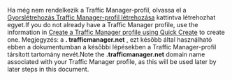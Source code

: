 <span data-ttu-id="80541-101">Ha még nem rendelkezik a Traffic Manager-profil, olvassa el a [Gyorslétrehozás Traffic Manager-profil létrehozása](../articles/traffic-manager/traffic-manager-manage-profiles.md) kattintva létrehozhat egyet.</span><span class="sxs-lookup"><span data-stu-id="80541-101">If you do not already have a Traffic Manager profile, use the information in [Create a Traffic Manager profile using Quick Create](../articles/traffic-manager/traffic-manager-manage-profiles.md) to create one.</span></span> <span data-ttu-id="80541-102">Megjegyzés: a **. trafficmanager.net** , ezt később által használható ebben a dokumentumban a későbbi lépésekben a Traffic Manager-profil társított tartomány nevét.</span><span class="sxs-lookup"><span data-stu-id="80541-102">Note the **.trafficmanager.net** domain name associated with your Traffic Manager profile, as this will be used later by later steps in this document.</span></span>

